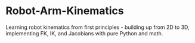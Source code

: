 # Robot-Arm-Kinematics
Learning robot kinematics from first principles - building up from 2D to 3D, implementing FK, IK, and Jacobians with pure Python and math.
